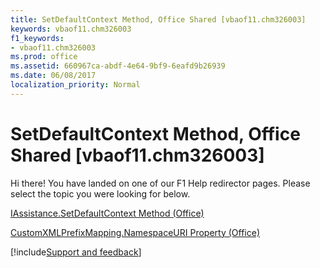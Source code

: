```yaml
---
title: SetDefaultContext Method, Office Shared [vbaof11.chm326003]
keywords: vbaof11.chm326003
f1_keywords:
- vbaof11.chm326003
ms.prod: office
ms.assetid: 660967ca-abdf-4e64-9bf9-6eafd9b26939
ms.date: 06/08/2017
localization_priority: Normal
---
```



# SetDefaultContext Method, Office Shared [vbaof11.chm326003]

Hi there! You have landed on one of our F1 Help redirector pages. Please select the topic you were looking for below.

[IAssistance.SetDefaultContext Method (Office)](http://msdn.microsoft.com/library/3eea8f7a-12a3-aca4-f963-28c5c4e63c96%28Office.15%29.aspx)

[CustomXMLPrefixMapping.NamespaceURI Property (Office)](http://msdn.microsoft.com/library/f7f26169-3f29-2706-9a29-7e79ad123b53%28Office.15%29.aspx)

[!include[Support and feedback](~/includes/feedback-boilerplate.md)]